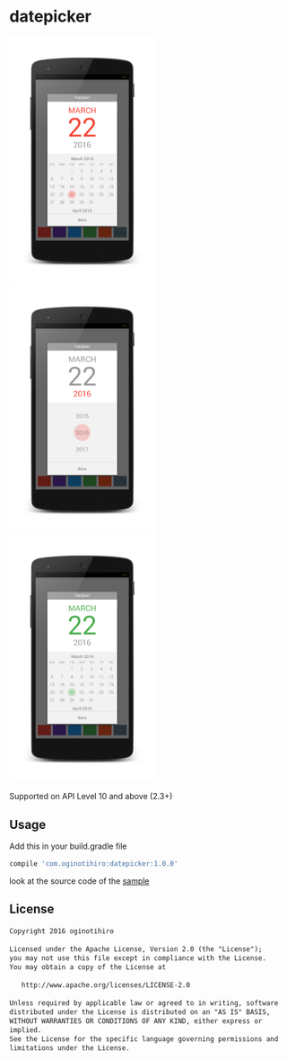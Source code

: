 # datepicker
<img src="https://raw.githubusercontent.com/oginotihiro/datepicker/master/screenshots/sample1.png" width="260" />
<img src="https://raw.githubusercontent.com/oginotihiro/datepicker/master/screenshots/sample2.png" width="260" />
<img src="https://raw.githubusercontent.com/oginotihiro/datepicker/master/screenshots/sample3.png" width="260" />

Supported on API Level 10 and above (2.3+)

## Usage

Add this in your build.gradle file

```gradle
compile 'com.oginotihiro:datepicker:1.0.0'
```
look at the source code of the [sample][1] 


## License

    Copyright 2016 oginotihiro

    Licensed under the Apache License, Version 2.0 (the "License");
    you may not use this file except in compliance with the License.
    You may obtain a copy of the License at

       http://www.apache.org/licenses/LICENSE-2.0

    Unless required by applicable law or agreed to in writing, software
    distributed under the License is distributed on an "AS IS" BASIS,
    WITHOUT WARRANTIES OR CONDITIONS OF ANY KIND, either express or implied.
    See the License for the specific language governing permissions and
    limitations under the License.

[1]: https://github.com/oginotihiro/datepicker/blob/master/sample/src/main/java/com/oginotihiro/datepicker/sample/MainActivity.java
